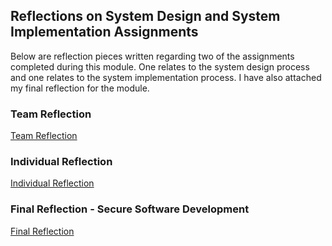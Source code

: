 ## Reflections on System Design and System Implementation Assignments

Below are reflection pieces written regarding two of the assignments completed during this module. One relates to the system design process and one relates to the system implementation process. I have also attached my final reflection for the module.

### Team Reflection

[Team Reflection](/pdf/ssd_team_reflection.pdf) 


### Individual Reflection

[Individual Reflection](/pdf/ssd_individual_reflection.pdf) 


### Final Reflection - Secure Software Development

[Final Reflection](/pdf/ssd_final_reflection.pdf) 
